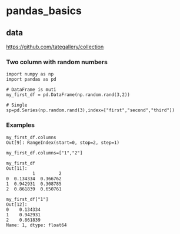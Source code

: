 # pandas_basics

## data
https://github.com/tategallery/collection


### Two column with random numbers
```
import numpy as np 
import pandas as pd

# DataFrame is muti
my_first_df = pd.DataFrame(np.random.rand(3,2))   

# Single 
sp=pd.Series(np.random.rand(3),index=["first","second","third"])

```

### Examples
```
my_first_df.columns
Out[9]: RangeIndex(start=0, stop=2, step=1)

my_first_df.columns=["1","2"]

my_first_df
Out[11]: 
          1         2
0  0.134334  0.366762
1  0.942931  0.308785
2  0.861839  0.650761

my_first_df["1"]
Out[12]: 
0    0.134334
1    0.942931
2    0.861839
Name: 1, dtype: float64
```


